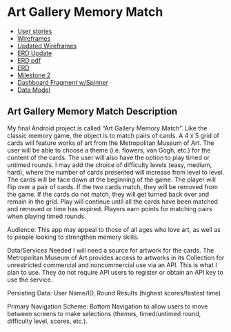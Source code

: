 # Art Gallery Memory Match

* [User stories](docs/user-stories.md)
* [Wireframes](docs/wireframes.md)
* [Updated Wireframes](docs/wireframes-updated.pdf)
* [ERD Update](docs/memory-match-erd-update.pdf)   
* [ERD pdf](docs/memory-match-erd.pdf)  
* [ERD](docs/erd.md)
* [Milestone 2](docs/milestone-2.md)
* [Dashboard Fragment w/Spinner](docs/dashboard-fragment.PNG)
* [Data Model](docs/data-model.md)


## Art Gallery Memory Match Description


My final Android project is called “Art Gallery Memory Match”.  Like the classic memory game, the object is to match pairs of cards. A 4 x 5 grid of cards will feature works of art from the Metropolitan Museum of Art. The user will be able to choose a theme (i.e. flowers, van Gogh, etc.) for the content of the cards. The user will also have the option to play timed or untimed rounds.  I may add the choice of difficulty levels (easy, medium, hard), where the number of cards presented will increase from level to level.
The cards will be face down at the beginning of the game. The player will flip over a pair of cards.  If the two cards match, they will be removed from the game.  If the cards do not match, they will get turned back over and remain in the grid.  Play will continue until all the cards have been matched and removed or time has expired.  Players earn points for matching pairs when playing timed rounds.

Audience: This app may appeal to those of all ages who love art, as well as to people looking to strengthen memory skills.

Data/Services Needed 
I will need a source for artwork for the cards.  The Metropolitan Museum of Art provides access to artworks in its Collection for unrestricted commercial and noncommercial use via an API. This is what I plan to use. They do not require API users to register or obtain an API key to use the service. 

Persisting Data: User Name/ID, Round Results (highest scores/fastest time)

Primary Navigation Scheme: Bottom Navigation to allow users to move between screens to make selections (themes, timed/untimed round, difficulty level, scores, etc.).
